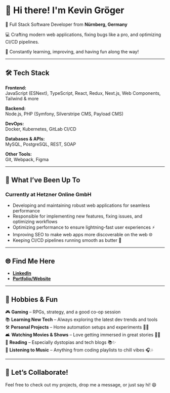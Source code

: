# 👋 Hi there! I'm **Kevin Gröger**  

🚀 Full Stack Software Developer from **Nürnberg, Germany**  

💻 Crafting modern web applications, fixing bugs like a pro, and optimizing CI/CD pipelines.  

🎯 Constantly learning, improving, and having fun along the way!  

---

## 🛠️ Tech Stack  

**Frontend:**  
JavaScript (ESNext), TypeScript, React, Redux, Next.js, Web Components, Tailwind & more  

**Backend:**  
Node.js, PHP (Symfony, Silverstripe CMS, Payload CMS)  

**DevOps:**  
Docker, Kubernetes, GitLab CI/CD  

**Databases & APIs:**  
MySQL, PostgreSQL, REST, SOAP  

**Other Tools:**  
Git, Webpack, Figma  

---

## 🏢 What I’ve Been Up To  

### **Currently at Hetzner Online GmbH**  
- Developing and maintaining robust web applications for seamless performance  
- Responsible for implementing new features, fixing issues, and optimizing workflows  
- Optimizing performance to ensure lightning-fast user experiences ⚡  
- Improving SEO to make web apps more discoverable on the web 🌐  
- Keeping CI/CD pipelines running smooth as butter 🧈  

---

## 🌐 Find Me Here  

- [**LinkedIn**](https://www.linkedin.com/in/kevin-gr%C3%B6ger-812949264/)  
- [**Portfolio/Website**](https://kevingroeger.de)

---

## 🎨 Hobbies & Fun  

🎮 **Gaming** – RPGs, strategy, and a good co-op session  
📚 **Learning New Tech** – Always exploring the latest dev trends and tools  
🛠️ **Personal Projects** – Home automation setups and experiments 🤖🏡  
🛋️ **Watching Movies & Shows** – Love getting immersed in great stories 🎥🍿  
📖 **Reading** – Especially dystopias and tech blogs 📚✨  
🎵 **Listening to Music** – Anything from coding playlists to chill vibes 🎧🎶  

---

## 🎯 Let’s Collaborate!  

Feel free to check out my projects, drop me a message, or just say hi! 😄  
